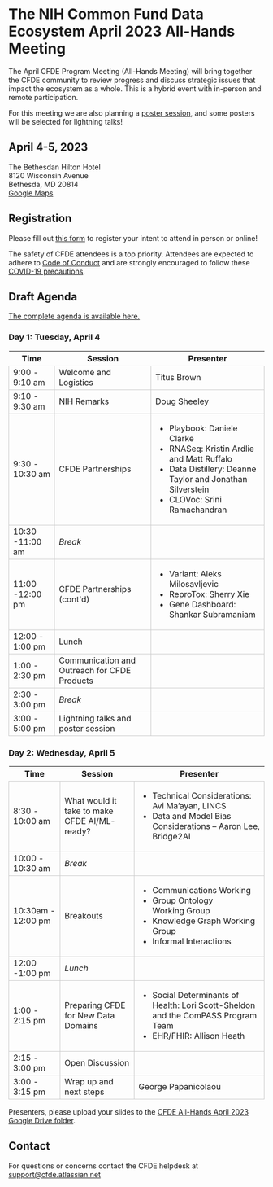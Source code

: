 # The NIH Common Fund Data Ecosystem April 2023 All-Hands Meeting

The April CFDE Program Meeting (All-Hands Meeting) will bring together the CFDE community to review progress and discuss strategic issues that impact the ecosystem as a whole. This is a hybrid event with in-person and remote participation.

For this meeting we are also planning a [poster session](https://nih-cfde.github.io/2023-april-all-hands-meeting/ABSTRACTS), and some
posters will be selected for lightning talks! 

## April 4-5, 2023

The Bethesdan Hilton Hotel <br/>
8120 Wisconsin Avenue <br/>
Bethesda, MD 20814 <br/>
[Google Maps](https://goo.gl/maps/bYKJiKZeGnmywWCm8)


## Registration

Please fill out [this form](https://forms.gle/G7SEEcJdjZozbUUg6) to
register your intent to attend in person or online!

The safety of CFDE attendees is a top priority. Attendees are expected to adhere to [Code of Conduct](https://nih-cfde.github.io/2023-april-all-hands-meeting/CODEOFCONDUCT/) and are strongly encouraged to follow these [COVID-19 precautions](https://nih-cfde.github.io/2023-april-all-hands-meeting/COVID/).

<!--

## Booking hotel rooms

Please use [this link](https://www.hilton.com/en/book/reservation/deeplink/?ctyhocn=WASBAUP&groupCode=CF4&arrivaldate=2023-04-03&departuredate=2023-04-06&cid=OM,WW,HILTONLINK,EN,DirectLink&fromId=HILTONLINKDIRECT) to book hotel rooms at the Bethesdan for the dates of the meeting. Booking deadline: February 24th, 2023.

-->

## Draft Agenda 

[The complete agenda is available here.](https://docs.google.com/document/d/1y7d2n-jutCZVcYZ1rz_yq9X7uxkpQn1M/edit?usp=sharing&ouid=108542948824361321088&rtpof=true&sd=true)

### Day 1: Tuesday, April 4

<google-sheets-html-origin><style type="text/css"><!--td {border: 1px solid #cccccc;}br {mso-data-placement:same-cell;}--></style>

Time | Session | Presenter 
-- | -- | -- | 
9:00 - 9:10 am | Welcome and Logistics | Titus Brown  
9:10 - 9:30 am | NIH Remarks | Doug Sheeley
9:30 - 10:30 am | CFDE Partnerships | <ul><li> Playbook: Daniele Clarke </li><li> RNASeq: Kristin Ardlie and Matt Ruffalo </li><li> Data Distillery: Deanne Taylor and Jonathan Silverstein </li><li> CLOVoc: Srini Ramachandran </li></ul>
10:30 -11:00 am | _Break_ | 
11:00 -12:00 pm | CFDE Partnerships (cont'd) | <ul><li> Variant: Aleks Milosavljevic </li><li> ReproTox: Sherry Xie </li><li> Gene Dashboard: Shankar Subramaniam </li></ul>
12:00 - 1:00 pm | Lunch | 
1:00 - 2:30 pm | Communication and Outreach for CFDE Products | 
2:30 - 3:00 pm | _Break_ | 
3:00 - 5:00 pm | Lightning talks and poster session | 


### Day 2: Wednesday, April 5

Time | Session | Presenter 
-- | -- | -- |
8:30 - 10:00 am | What would it take to make CFDE AI/ML-ready? | <ul><li>Technical Considerations: Avi Ma’ayan, LINCS  </li><li> Data and Model Bias Considerations – Aaron Lee, Bridge2AI </li></ul>
10:00 - 10:30 am | _Break_ | 
10:30am - 12:00 pm | Breakouts | <ul><li>Communications Working </li><li> Group Ontology <br /> Working Group </li><li> Knowledge Graph Working Group </li><li>  Informal Interactions </li></ul>
12:00 -1:00 pm | _Lunch_ | 
1:00 - 2:15 pm | Preparing CFDE for New Data Domains | <ul><li>Social Determinants of Health: Lori Scott-Sheldon and the ComPASS Program Team </li><li> EHR/FHIR: Allison Heath </li></ul>
2:15 - 3:00 pm | Open Discussion | 
3:00 - 3:15 pm | Wrap up and next steps | George Papanicolaou

Presenters, please upload your slides to the [CFDE All-Hands April 2023 Google Drive folder](https://drive.google.com/drive/folders/1axSoVORpgKjNnWYF_gQngGml5ZDvZRAH?usp=sharing).

## Contact

For questions or concerns contact the CFDE helpdesk at [support@cfde.atlassian.net](mailto:support@cfde.atlassian.net)
